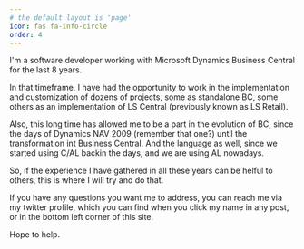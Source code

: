 ```yaml
---
# the default layout is 'page'
icon: fas fa-info-circle
order: 4
---
```


I'm a software developer working with Microsoft Dynamics Business Central for the last 8 years.

In that timeframe, I have had the opportunity to work in the implementation and customization of dozens of projects, some as standalone BC, some others as an implementation of LS Central (previously known as LS Retail).

Also, this long time has allowed me to be a part in the evolution of BC, since the days of Dynamics NAV 2009 (remember that one?) until the transformation int Business Central. And the language as well, since we started using C/AL backin the days, and we are using AL nowadays.

So, if the experience I have gathered in all these years can be helful to others, this is where I will try and do that.

If you have any questions you want me to address, you can reach me via my twitter profile, which you can find when you click my name in any post, or in the bottom left corner of this site.

Hope to help.